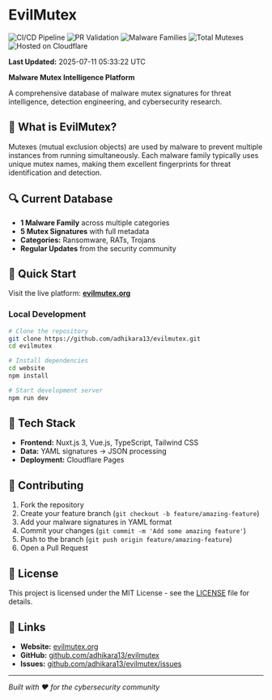# EvilMutex

<!-- BADGES START -->
![CI/CD Pipeline](https://github.com/adhikara13/EvilMutex/actions/workflows/ci-cd.yml/badge.svg) 
![PR Validation](https://github.com/adhikara13/EvilMutex/actions/workflows/pr-validation.yml/badge.svg) 
![Malware Families](https://img.shields.io/badge/Malware%20Families-1-red) 
![Total Mutexes](https://img.shields.io/badge/Total%20Mutexes-2-blue) 
![Hosted on Cloudflare](https://img.shields.io/badge/Hosted%20on-Cloudflare%20Pages-orange)

**Last Updated:** 2025-07-11 05:33:22 UTC
<!-- BADGES END -->

**Malware Mutex Intelligence Platform**

A comprehensive database of malware mutex signatures for threat intelligence, detection engineering, and cybersecurity research.

## 🎯 What is EvilMutex?

Mutexes (mutual exclusion objects) are used by malware to prevent multiple instances from running simultaneously. Each malware family typically uses unique mutex names, making them excellent fingerprints for threat identification and detection.

## 🔍 Current Database

- **1 Malware Family** across multiple categories
- **5 Mutex Signatures** with full metadata  
- **Categories:** Ransomware, RATs, Trojans
- **Regular Updates** from the security community

## 🚀 Quick Start

Visit the live platform: **[evilmutex.org](https://evilmutex.org)**

### Local Development

```bash
# Clone the repository
git clone https://github.com/adhikara13/evilmutex.git
cd evilmutex

# Install dependencies
cd website
npm install

# Start development server
npm run dev
```

## 🔧 Tech Stack

- **Frontend:** Nuxt.js 3, Vue.js, TypeScript, Tailwind CSS
- **Data:** YAML signatures → JSON processing
- **Deployment:** Cloudflare Pages

## 🤝 Contributing

1. Fork the repository
2. Create your feature branch (`git checkout -b feature/amazing-feature`)
3. Add your malware signatures in YAML format
4. Commit your changes (`git commit -m 'Add some amazing feature'`)
5. Push to the branch (`git push origin feature/amazing-feature`)
6. Open a Pull Request

## 📄 License

This project is licensed under the MIT License - see the [LICENSE](LICENSE) file for details.

## 🔗 Links

- **Website:** [evilmutex.org](https://evilmutex.org)
- **GitHub:** [github.com/adhikara13/evilmutex](https://github.com/adhikara13/evilmutex)
- **Issues:** [github.com/adhikara13/evilmutex/issues](https://github.com/adhikara13/evilmutex/issues)

---

*Built with ❤️ for the cybersecurity community* 